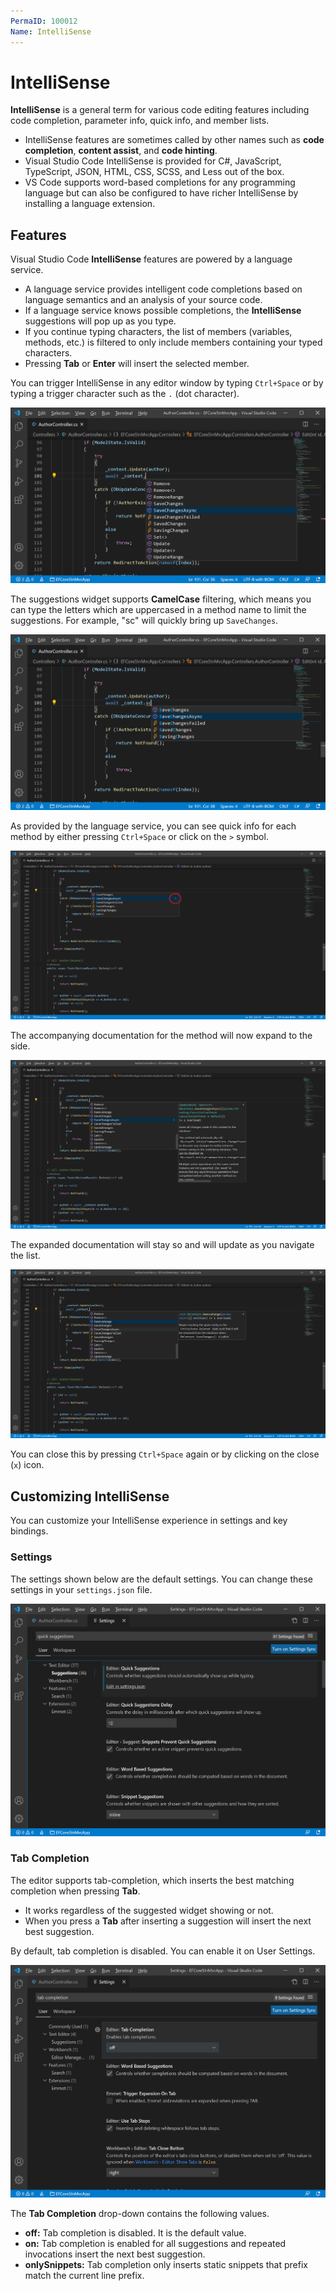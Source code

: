 ```yaml
---
PermaID: 100012
Name: IntelliSense
---
```


# IntelliSense

**IntelliSense** is a general term for various code editing features including code completion, parameter info, quick info, and member lists. 

 - IntelliSense features are sometimes called by other names such as **code completion**, **content assist**, and **code hinting**.
 - Visual Studio Code IntelliSense is provided for C#, JavaScript, TypeScript, JSON, HTML, CSS, SCSS, and Less out of the box. 
 - VS Code supports word-based completions for any programming language but can also be configured to have richer IntelliSense by installing a language extension.

## Features

Visual Studio Code **IntelliSense** features are powered by a language service. 

 - A language service provides intelligent code completions based on language semantics and an analysis of your source code. 
 - If a language service knows possible completions, the **IntelliSense** suggestions will pop up as you type. 
 - If you continue typing characters, the list of members (variables, methods, etc.) is filtered to only include members containing your typed characters. 
 - Pressing **Tab** or **Enter** will insert the selected member.

You can trigger IntelliSense in any editor window by typing `Ctrl+Space` or by typing a trigger character such as the `.` (dot character).

<img src="images/intellisense-1.png">

The suggestions widget supports **CamelCase** filtering, which means you can type the letters which are uppercased in a method name to limit the suggestions. For example, "sc" will quickly bring up `SaveChanges`.

<img src="images/intellisense-2.png">

As provided by the language service, you can see quick info for each method by either pressing `Ctrl+Space` or click on the `>` symbol. 

<img src="images/intellisense-3.png">

The accompanying documentation for the method will now expand to the side. 

<img src="images/intellisense-4.png">

The expanded documentation will stay so and will update as you navigate the list. 

<img src="images/intellisense-5.png">

You can close this by pressing `Ctrl+Space` again or by clicking on the close (`x`) icon.

## Customizing IntelliSense

You can customize your IntelliSense experience in settings and key bindings.

### Settings

The settings shown below are the default settings. You can change these settings in your `settings.json` file.

<img src="images/intellisense-6.png">

### Tab Completion

The editor supports tab-completion, which inserts the best matching completion when pressing **Tab**. 

 - It works regardless of the suggested widget showing or not. 
 - When you press a **Tab** after inserting a suggestion will insert the next best suggestion.

By default, tab completion is disabled. You can enable it on User Settings. 

<img src="images/intellisense-7.png">

The **Tab Completion** drop-down contains the following values.

 - **off:** Tab completion is disabled. It is the default value.
 - **on:** Tab completion is enabled for all suggestions and repeated invocations insert the next best suggestion.
 - **onlySnippets:** Tab completion only inserts static snippets that prefix match the current line prefix.

